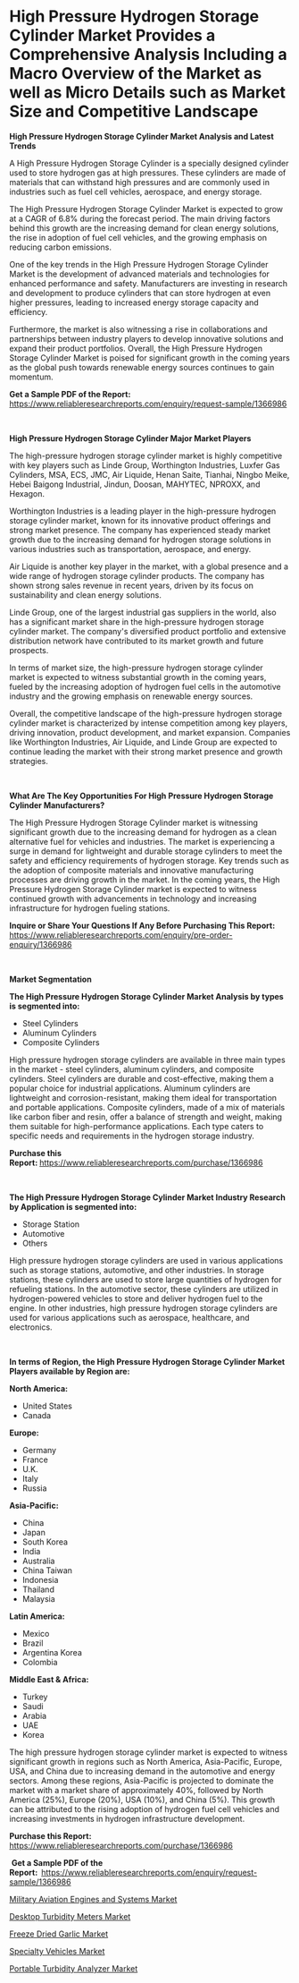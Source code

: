 <p><h1>High Pressure Hydrogen Storage Cylinder Market Provides a Comprehensive Analysis Including a Macro Overview of the Market as well as Micro Details such as Market Size and Competitive Landscape</h1></p><p><strong>High Pressure Hydrogen Storage Cylinder Market Analysis and Latest Trends</strong></p>
<p><p>A High Pressure Hydrogen Storage Cylinder is a specially designed cylinder used to store hydrogen gas at high pressures. These cylinders are made of materials that can withstand high pressures and are commonly used in industries such as fuel cell vehicles, aerospace, and energy storage.</p><p>The High Pressure Hydrogen Storage Cylinder Market is expected to grow at a CAGR of 6.8% during the forecast period. The main driving factors behind this growth are the increasing demand for clean energy solutions, the rise in adoption of fuel cell vehicles, and the growing emphasis on reducing carbon emissions.</p><p>One of the key trends in the High Pressure Hydrogen Storage Cylinder Market is the development of advanced materials and technologies for enhanced performance and safety. Manufacturers are investing in research and development to produce cylinders that can store hydrogen at even higher pressures, leading to increased energy storage capacity and efficiency.</p><p>Furthermore, the market is also witnessing a rise in collaborations and partnerships between industry players to develop innovative solutions and expand their product portfolios. Overall, the High Pressure Hydrogen Storage Cylinder Market is poised for significant growth in the coming years as the global push towards renewable energy sources continues to gain momentum.</p></p>
<p><strong>Get a Sample PDF of the Report:&nbsp;</strong> <a href="https://www.reliableresearchreports.com/enquiry/request-sample/1366986">https://www.reliableresearchreports.com/enquiry/request-sample/1366986</a></p>
<p>&nbsp;</p>
<p><strong>High Pressure Hydrogen Storage Cylinder Major Market Players</strong></p>
<p><p>The high-pressure hydrogen storage cylinder market is highly competitive with key players such as Linde Group, Worthington Industries, Luxfer Gas Cylinders, MSA, ECS, JMC, Air Liquide, Henan Saite, Tianhai, Ningbo Meike, Hebei Baigong Industrial, Jindun, Doosan, MAHYTEC, NPROXX, and Hexagon.</p><p>Worthington Industries is a leading player in the high-pressure hydrogen storage cylinder market, known for its innovative product offerings and strong market presence. The company has experienced steady market growth due to the increasing demand for hydrogen storage solutions in various industries such as transportation, aerospace, and energy.</p><p>Air Liquide is another key player in the market, with a global presence and a wide range of hydrogen storage cylinder products. The company has shown strong sales revenue in recent years, driven by its focus on sustainability and clean energy solutions.</p><p>Linde Group, one of the largest industrial gas suppliers in the world, also has a significant market share in the high-pressure hydrogen storage cylinder market. The company's diversified product portfolio and extensive distribution network have contributed to its market growth and future prospects.</p><p>In terms of market size, the high-pressure hydrogen storage cylinder market is expected to witness substantial growth in the coming years, fueled by the increasing adoption of hydrogen fuel cells in the automotive industry and the growing emphasis on renewable energy sources.</p><p>Overall, the competitive landscape of the high-pressure hydrogen storage cylinder market is characterized by intense competition among key players, driving innovation, product development, and market expansion. Companies like Worthington Industries, Air Liquide, and Linde Group are expected to continue leading the market with their strong market presence and growth strategies.</p></p>
<p>&nbsp;</p>
<p><strong>What Are The Key Opportunities For High Pressure Hydrogen Storage Cylinder Manufacturers?</strong></p>
<p><p>The High Pressure Hydrogen Storage Cylinder market is witnessing significant growth due to the increasing demand for hydrogen as a clean alternative fuel for vehicles and industries. The market is experiencing a surge in demand for lightweight and durable storage cylinders to meet the safety and efficiency requirements of hydrogen storage. Key trends such as the adoption of composite materials and innovative manufacturing processes are driving growth in the market. In the coming years, the High Pressure Hydrogen Storage Cylinder market is expected to witness continued growth with advancements in technology and increasing infrastructure for hydrogen fueling stations.</p></p>
<p><strong>Inquire or Share Your Questions If Any Before Purchasing This Report:</strong> <a href="https://www.reliableresearchreports.com/enquiry/pre-order-enquiry/1366986">https://www.reliableresearchreports.com/enquiry/pre-order-enquiry/1366986</a></p>
<p>&nbsp;</p>
<p><strong>Market Segmentation</strong></p>
<p><strong>The High Pressure Hydrogen Storage Cylinder Market Analysis by types is segmented into:</strong></p>
<p><ul><li>Steel Cylinders</li><li>Aluminum Cylinders</li><li>Composite Cylinders</li></ul></p>
<p><p>High pressure hydrogen storage cylinders are available in three main types in the market - steel cylinders, aluminum cylinders, and composite cylinders. Steel cylinders are durable and cost-effective, making them a popular choice for industrial applications. Aluminum cylinders are lightweight and corrosion-resistant, making them ideal for transportation and portable applications. Composite cylinders, made of a mix of materials like carbon fiber and resin, offer a balance of strength and weight, making them suitable for high-performance applications. Each type caters to specific needs and requirements in the hydrogen storage industry.</p></p>
<p><strong>Purchase this Report:&nbsp;</strong><a href="https://www.reliableresearchreports.com/purchase/1366986">https://www.reliableresearchreports.com/purchase/1366986</a></p>
<p>&nbsp;</p>
<p><strong>The High Pressure Hydrogen Storage Cylinder Market Industry Research by Application is segmented into:</strong></p>
<p><ul><li>Storage Station</li><li>Automotive</li><li>Others</li></ul></p>
<p><p>High pressure hydrogen storage cylinders are used in various applications such as storage stations, automotive, and other industries. In storage stations, these cylinders are used to store large quantities of hydrogen for refueling stations. In the automotive sector, these cylinders are utilized in hydrogen-powered vehicles to store and deliver hydrogen fuel to the engine. In other industries, high pressure hydrogen storage cylinders are used for various applications such as aerospace, healthcare, and electronics.</p></p>
<p>&nbsp;</p>
<p><strong>In terms of Region, the High Pressure Hydrogen Storage Cylinder Market Players available by Region are:</strong></p>
<p>
    <p> <strong> North America: </strong>
        <ul>
            <li>United States</li>
            <li>Canada</li>
        </ul>
        </p> 
    <p> <strong> Europe: </strong>
        <ul>
            <li>Germany</li>
            <li>France</li>
            <li>U.K.</li>
            <li>Italy</li>
            <li>Russia</li>
        </ul>
        </p> 
    <p> <strong> Asia-Pacific: </strong>
        <ul>
            <li>China</li>
            <li>Japan</li>
            <li>South Korea</li>
            <li>India</li>
            <li>Australia</li>
            <li>China Taiwan</li>
            <li>Indonesia</li>
            <li>Thailand</li>
            <li>Malaysia</li>
        </ul>
        </p> 
    <p> <strong> Latin America: </strong>
        <ul>
            <li>Mexico</li>
            <li>Brazil</li>
            <li>Argentina Korea</li>
            <li>Colombia</li>
        </ul>
        </p> 
    <p> <strong> Middle East & Africa: </strong>
        <ul>
            <li>Turkey</li>
            <li>Saudi</li>
            <li>Arabia</li>
            <li>UAE</li>
            <li>Korea</li>
        </ul>
    </p>
    </p>
<p><p>The high pressure hydrogen storage cylinder market is expected to witness significant growth in regions such as North America, Asia-Pacific, Europe, USA, and China due to increasing demand in the automotive and energy sectors. Among these regions, Asia-Pacific is projected to dominate the market with a market share of approximately 40%, followed by North America (25%), Europe (20%), USA (10%), and China (5%). This growth can be attributed to the rising adoption of hydrogen fuel cell vehicles and increasing investments in hydrogen infrastructure development.</p></p>
<p><strong>Purchase this Report: </strong><a href="https://www.reliableresearchreports.com/purchase/1366986">https://www.reliableresearchreports.com/purchase/1366986</a></p>
<p>&nbsp;<strong>Get a Sample PDF of the Report:&nbsp;&nbsp;</strong><a href="https://www.reliableresearchreports.com/enquiry/request-sample/1366986">https://www.reliableresearchreports.com/enquiry/request-sample/1366986</a></p>
<p><strong></strong></p>
<p><p><a href="https://issuu.com/reportprime-2/docs/military-aviation-engines-and-systems-market-size-">Military Aviation Engines and Systems Market</a></p><p><a href="https://medium.com/@jazminjones30/desktop-turbidity-meters-market-comprehensive-assessment-by-type-application-and-geography-12bcd6408545">Desktop Turbidity Meters Market</a></p><p><a href="https://github.com/provorikovar/Market-Research-Report-List-3/blob/main/freeze-dried-garlic-market.md">Freeze Dried Garlic Market</a></p><p><a href="https://github.com/CliffMedina6/Market-Research-Report-List-3/blob/main/specialty-vehicles-market.md">Specialty Vehicles Market</a></p><p><a href="https://medium.com/@jazminjones30/portable-turbidity-analyzer-market-exploring-market-share-market-trends-and-future-growth-fe95bc9d0477">Portable Turbidity Analyzer Market</a></p></p>